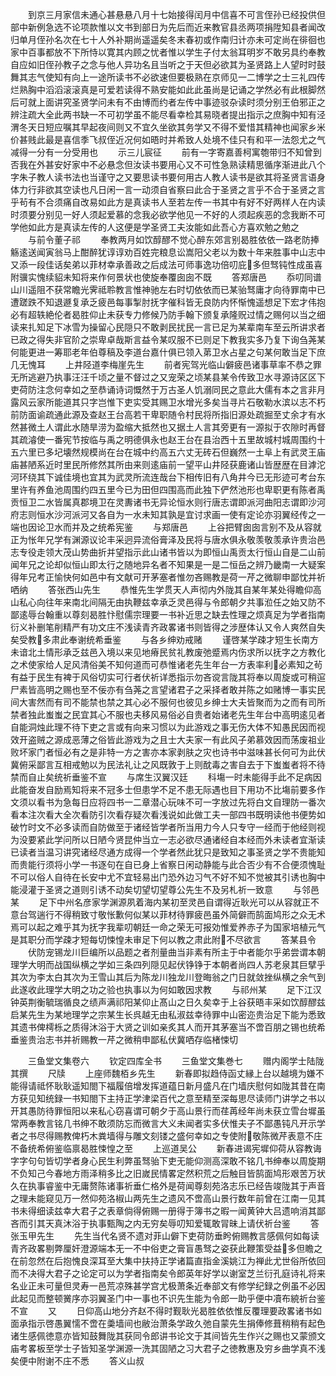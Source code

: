 <!-- { "loadSidebar": true } -->
　　到京三月家信未通心甚悬悬八月十七始接得闰月中信喜不可言侄孙已经投供但部中新例急选不论项款惟以文书到部日为先后而近来教官县丞两项捐陞知县者闻改归单月侄孙名次在七十人外补期尚遥遥矣冬末春初或作南归计亦未可定尚在徘徊也家中百事都放不下所恃以寛其内顾之忧者惟以学生子付太翁耳明岁不敢另具约奉教自应如旧侄孙教子之念与他人异功名且当听之于天但必欲其为圣贤路上人望时时鼓舞其志气使知有向上一途所读书不必欲速但要极熟在京师见一二博学之士三礼四传烂熟胸中滔滔滚滚真是可爱若读得不熟安能如此此虽尚是记诵之学然必有此根脚然后可就上面讲究圣贤学问未有不由博而约者左传中事迹驳杂读时须分别王伯邪正之辨注疏大全此两书缺一不可初学虽不能尽看幸检其易晓者提出指示之庶胸中知有泾渭冬天日短应嘱其早起夜间则又不宜久坐欲其务学又不得不爱惜其精神也闻家乡米价甚贱此最是喜信季飞叔侄近况何如晤时并希致人处境不佳只有和平一法怨尤之气减得一分有一分受用也
　　示三儿宸征
　　前有一字寄嘉善柯寓匏带归不知曾到否我在外甚安好家中不必悬念但汝读书要用心又不可性急熟读精思循序渐进此八个字朱子教人读书法也当谨守之又要思读书要何用古人教人读书是欲其将圣贤言语身体力行非欲其空读也凡日闲一言一动须自省察曰此合于圣贤之言乎不合于圣贤之言乎茍有不合须痛自改易如此方是真读书人至若左传一书其中有好不好两样人在内读时须要分别见一好人须起爱慕的念我必欲学他见一不好的人须起疾恶的念我断不可学他如此方是真读左传的人这便是学圣贤工夫汝能如此吾心方喜欢勉之勉之
　　与前令董子祁
　　奉教两月如饮醇醪不觉心醉东郊言别曷胜依依一路老防捧觞逺送闻寅翁马上酣醉犹谆谆劝百姓完粮息讼嵩阳父老以为数十年来胜事中山志中又添一段佳话矣弟以菲材幸承善政之后成法可师事逸功倍叨庇多但驽钝性成虽喜附骥实愧续貂未知将来作何景状也使旋奉覆囱囱不既
　　答郑唐邑
　　忝叨同谱山川遥阻不获常瞻光霁祗聆教言惟神驰左右时切依依而已某骀驽庸才向待罪南中已遭蹉跌不知退遯复承乏疲邑每事掣肘抚字催科皆无良防内怀惭愧遥想足下宏才伟抱必有超轶絶伦者曷胜仰止未获专力修候乃防手翰下颁复承隆贶过情之赐何以当之细读来扎知足下冰雪为操留心民隠只不敢剥民扰民一言已足为某辈南车至云所讲求者已政之得失非官阶之崇卑卓哉斯言益令某叹服不已则足下教我实多乃复下询刍荛某何能更进一筹耶老年伯尊稿及李道台嘉什俱已领入苐卫水占星之句某何敢当足下庶几无愧耳
　　上井陉道李梅崖先生
　　前者宪驾光临山僻疲邑诸事草率不恭之罪无所逃避乃执事汪汪千顷之量不督过之又宠荣之顷某县某令传致卫水寻源诗区区下吏荷防注念何幸如之至恭诵诗词慨然于万古圣人饥溺同民之意此大儒有本之言非月露风云家所能道其只字岂惟下吏实受其赐卫水增光多矣当寻片石敬勒水滨以志不朽前防面谕疏通此源及查赵王台高若干卑职随令村民将所指旧源处疏掘至丈余才有水然甚微土人谓此水随旱涝为盈缩大抵然也又据土人言其旁更有一源拟于农隙时再督其疏濬使一番宪节按临与禹之明德俱永也赵王台在县治西十五里故城村城周围约十五六里已多圮壊然规模尚在台在城中约高五六丈无砖石但巍然一土阜上有武灵王庙庙甚陋系近时里民所修然其所由来则逺庙前一望平山井陉获鹿诸山皆歴歴在目滹沱河环绕其下诚佳境也宜其为武灵所流连哉台下相传旧有八角井今已无形迹可考台东里许有养鱼池周围约四五里今已为田但四围高而此独下俨然池形也卑职更有陈者禹贡恒卫二水皆属真郡境卫在灵夀诸书无异论恒水则行唐志谓即派河曲阳志谓即沙河府志则恒水沙河派河又各自为一水未知其孰是宜讨求画一使有定论亦羽翼经传之一端也因论卫水而并及之统希宪鉴
　　与郑唐邑
　　上谷把臂囱囱言别不及从容就正为怅年兄学有渊源议论丰采迥异流俗膏泽及民将与唐水俱永敬羡敬羡承许贵治邑志专役走领大茂山势曲折并望指示此山诸书皆以为即恒山禹贡太行恒山自是二山前闻年兄之论却似恒山即太行之随地异名者不知果是一是二恒岳之辨乃畿南一大疑案得年兄考正愉快何如邑中有文献可开茅塞者惟勿吝赐教是荷一芹之微聊申鄙忱并祈哂纳
　　答张西山先生
　　恭惟先生学贯天人声彻内外陇其自某年某处得瞻仰高山私心向往年来南北间隔无由执鞭兹幸承乏灵邑得与令郎朝夕共事涖任之始又防不鄙逺辱台翰重以尊刻曷胜忭慰儒宗理要一书补近思之缺去性理之烦真足为学者指南衍义补删笔削精严有功文庄不浅读青齐政畧诸书则皆得之涉歴体认又令人爽然自失矣受教多肃此奉谢统希垂鉴
　　与各乡绅劝戒赌
　　谨啓某学疎才短生长南方未谙北土情形承乏兹邑入境以来见地瘠民贫礼教废弛蹙焉内伤求所以抚字之方教化之术使家给人足风清俗美不知何道而可恭惟诸老先生年台一方表率利必素知之茍有益于民生有裨于风俗切实可行者伏祈详悉指示勿吝谠言陇其将奉以周旋或可稍逭尸素皆高明之赐也至不佞亦有刍荛之言望诸君子之采择者敢并陈之如赌博一事实民间大害然而有司不能禁也禁之其心必不服何也彼见乡绅士大夫皆聚而为之而有司所禁者独此蚩蚩之民宜其心不服也夫移风易俗必自贵者始诸老先生年台中高明逺见者自能洞烛此理不待下吏之言或有向来习惯以为此游戏之事无伤大体不知愚民因而视效开盗贼之源成恶薄之俗皆此游戏为之且士大夫家一有此风子弟慕效因而荡废祖业败坏家门者恒必有之是非特一方之害亦本家剥肤之灾也诗书中滋味甚长何可为此伏冀俯采鄙言互相戒勉以为民法礼让之风既敦于上则酖毒之害自去于下蚩蚩者将不待禁而自止矣统祈垂鉴不宣
　　与席生汉翼汉廷
　　科塲一时未能得手此不足病因此能奋发自励焉知将来不冠多士但患学不足不患无际遇也目下用功不比塲前要多作文须以看书为急每日应将四书一二章潜心玩味不可一字放过先将白文自理防一番次看本注次看大全次看防引次看存疑次看浅说如此做工夫一部四书既明读他书便势如破竹时文不必多读而自防做至于诸经皆学者所当用力今人只专守一经而于他经则视为没要紧此学问所以日陋今贤昆仲当立一志必欲尽通诸经自本经而外未读者宜渐读已读者当温习讲究诸经尽通方成得一个学者然此犹只是致知之事圣贤之学不贵能知而贵能行须将小学一书逐句在自已身上省察日闲动静能与此合否少有不合便须愧耻不可以俗人自待在长安中尤不宜轻易出门恐外边习气不好不知不觉被其引诱也胸中能浸灌于圣贤之道则引诱不动矣切望切望尊公先生不及另札祈一致意
　　与邻邑某
　　足下中州名彦家学渊源夙着海内某初至灵邑自谓得近耿光可以从容就正不意台驾遄行不得稍致寸敬怅歉何似某以菲材待罪疲邑虽外简僻而鹄面鸠形之众无术焉可以起之难乎其为抚字我辈叨朝廷一命之荣无可报効惟爱养赤子为国家培植元气是其职分而学疎才短每切悚惶未审足下何以教之肃此附不尽欲言
　　答某县令
　　伏防宠锡龙川巨编所以品题之者剂量曲当非素有所主于中者能尔乎弟尝谓本朝理学大明而战国纵横之学如三条四列隠见起伏铮铮于本朝者尚四人苏老泉其巨擘乎其次为李太白其次为王雪山其后为陈龙川独龙川登晦翁之门日就敛挫纵横之余气到此遂收此理学大明之功之验也执事以为何如敢因求教
　　与祁州某
　　足下江汉钟英荆衡毓瑞循良之绩声满祁阳某仰止髙山之日久矣幸于上谷获晤丰采如饮醇醪兹启某先生为某地理学之宗某生长呉越无由私淑兹幸待罪中山密迩贵治足下能为悉致其遗书俾樗栎之质得沐浴于大贤之训如亲炙其人而开其茅塞当不啻百朋之锡也统希垂鉴贵治志书并祈赐教一芹之微稍申鄙私伏冀哂存临楮悚切












　　三鱼堂文集卷六
　　钦定四库全书
　　三鱼堂文集巻七
　　赠内阁学士陆陇其撰
　　尺牍
　　上座师魏栢乡先生
　　新春即拟趋侍函丈縁上台以越境为嫌不能得请祗怀耿耿遥知閤下福履倍增发挥道蕴日新月盛凡在门墙庆慰何如陇其昔在南方获见知统録一书知閤下主持正学津梁百代之意至精至深每思尽读师门讲学之书以开其愚防待罪恒阳以来私心窃喜谓可朝夕于高山景行而荏苒经年尚未获立雪台墀虽常两奉教言铭几书绅不敢须防忘而微言大义未闻者实多伏惟夫子不鄙愚钝凡开示学者之书尽得赐教俾朽木粪墙得与雕文刻镂之盛何幸如之专使附敬陈微芹表意不庄不备统希俯鉴临禀曷胜悚惶之至
　　上巡道吴公
　　新春进谒宪墀仰荷从容教诲字字句句皆切学者身心民生利弊虽驽骀下吏无能仰测高深敢不铭几书绅奉以周旋期不负知己今春地方雨泽稍多比之旧嵗民情畧定然积荒之后触目皆鹄面鸠形艰苦万状久在执事睿鉴中无庸赘陈诸事祈垂仁格外是荷闻尊刻苑洛志乐已经告竣陇其于声音之理未能窥见万一然仰苑洛椒山两先生之遗风不啻高山景行数年前曾在江南一见其书未得细读兹幸大君子之表章倘得俯赐一册得于簿书之暇一闻黄钟大吕遗响消其鄙吝而引其天真沐浴于执事甄陶之内无穷矣辱叨知爱辄敢冐昧上请伏祈台鉴
　　答张玉甲先生
　　先生当代名贤不遗对菲山僻下吏荷防垂盻俯赐教言感佩何如每读青齐政畧剔弊厘奸澄源端本无一不中俗吏之膏盲愚驽之姿获此鞭策受益多但瞻之在前忽然在后抱愧良深耳至大集中扶持正学诸篇直指金溪姚江为禅此尤世俗所依回而不决得大君子之论定可以为学者指南矣令郎英年好学以谢室芝兰衍孔庭诗礼将来名业正未可量但灵寿一邑荒凉殊甚学宫尤极萧条近奉部文有修学纪録之例虽不必因此起见而整顿黉序亦羽翼圣门中一事也不识先生能为令郎一助乎便中凟布綂祈台鉴不宣
　　又
　　日仰高山地分齐赵不得时觐耿光曷胜依依惟反覆理要政畧诸书如面承指示啓愚翼懦不啻在羮墙间也敝治萧条学政久弛自蒙先生捐俸修葺稍稍有起色诸生感佩徳意亦皆知鼓舞陇其获同令郎讲书论文于其间皆先生作兴之赐也又蒙颁文庙考畧板至学士子皆知圣学渊源一洗其固陋之习大君子之徳教惠及穷乡曲学真不浅矣便中附谢不庄不悉
　　答义山叔

